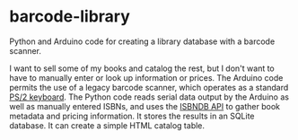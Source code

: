 # barcode-library

Python and Arduino code for creating a library database with a barcode scanner.

I want to sell some of my books and catalog the rest, but I don't want to have to manually enter or look up information or prices. The Arduino code permits the use of a legacy barcode scanner, which operates as a standard [PS/2 keyboard](http://pinouts.ru/Inputs/KeyboardPC6_pinout.shtml). The Python code reads serial data output by the Arduino as well as manually entered ISBNs, and uses the [ISBNDB API](http://isbndb.com/api/v2/docs) to gather book metadata and pricing information. It stores the results in an SQLite database. It can create a simple HTML catalog table.
